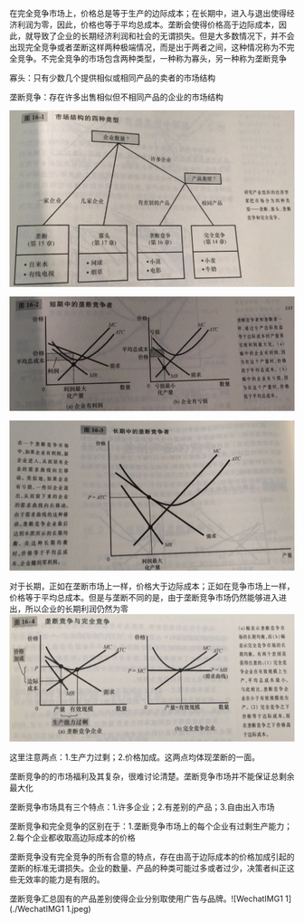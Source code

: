 在完全竞争市场上，价格总是等于生产的边际成本；在长期中，进入与退出使得经济利润为零，因此，价格也等于平均总成本。垄断会使得价格高于边际成本，因此，就导致了企业的长期经济利润和社会的无谓损失。但是大多数情况下，并不会出现完全竞争或者垄断这样两种极端情况，而是出于两者之间，这种情况称为不完全竞争。不完全竞争的市场包含两种类型，一种称为寡头，另一种称为垄断竞争

寡头：只有少数几个提供相似或相同产品的卖者的市场结构

垄断竞争：存在许多出售相似但不相同产品的企业的市场结构

![WechatIMG1](./WechatIMG1.jpeg)

![WechatIMG2](./WechatIMG2.jpeg)

![WechatIMG3](./WechatIMG3.jpeg)

对于长期，正如在垄断市场上一样，价格大于边际成本；正如在竞争市场上一样，价格等于平均总成本。但是与垄断不同的是，由于垄断竞争市场仍然能够进入进出，所以企业的长期利润仍然为零![WechatIMG4](./WechatIMG4.jpeg)

这里注意两点：1.生产力过剩；2.价格加成。这两点均体现垄断的一面。

垄断竞争的的市场福利及其复杂，很难讨论清楚。垄断竞争市场并不能保证总剩余最大化

垄断竞争市场具有三个特点：1.许多企业；2.有差别的产品；3.自由出入市场

垄断竞争和完全竞争的区别在于：1.垄断竞争市场上的每个企业有过剩生产能力；2.每个企业都收取高边际成本的价格

垄断竞争没有完全竞争的所有合意的特点，存在由高于边际成本的价格加成引起的垄断的标准无谓损失。企业的数量、产品的种类可能过多或者过少，决策者纠正这些无效率的能力是有限的。

垄断竞争汇总固有的产品差别使得企业分别取使用广告与品牌。![WechatIMG1 1](./WechatIMG1 1.jpeg)
